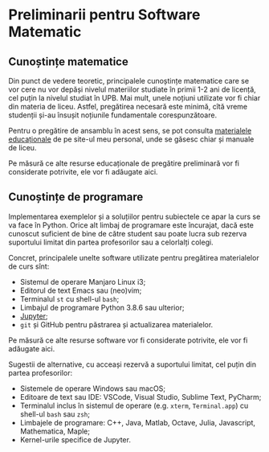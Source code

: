 # Preliminarii pentru Software Matematic

## Cunoștințe matematice
Din punct de vedere teoretic, principalele cunoștințe matematice
care se vor cere nu vor depăși nivelul materiilor studiate în primii
1-2 ani de licență, cel puțin la nivelul studiat în UPB. Mai mult,
unele noțiuni utilizate vor fi chiar din materia de liceu. Astfel,
pregătirea necesară este minimă, cîtă vreme studenții și-au însușit
noțiunile fundamentale corespunzătoare.

Pentru o pregătire de ansamblu în acest sens, se pot consulta
[materialele educaționale](https://adrianmanea.xyz/pages/4-didactica.php) de pe site-ul meu personal, unde se găsesc
chiar și manuale de liceu.

Pe măsură ce alte resurse educaționale de pregătire preliminară
vor fi considerate potrivite, ele vor fi adăugate aici.

## Cunoștințe de programare
Implementarea exemplelor și a soluțiilor pentru subiectele ce apar
la curs se va face în Python. Orice alt limbaj de programare este
încurajat, dacă este cunoscut suficient de bine de către student
sau poate lucra sub rezerva suportului limitat din partea profesorilor
sau a celorlalți colegi.

Concret, principalele unelte software utilizate pentru pregătirea
materialelor de curs sînt:
- Sistemul de operare Manjaro Linux i3;
- Editorul de text Emacs sau (neo)vim;
- Terminalul `st` cu shell-ul `bash`;
- Limbajul de programare Python 3.8.6 sau ulterior;
- [Jupyter](https://jupyter.org/);
- `git` și GitHub pentru păstrarea și actualizarea materialelor.

Pe măsură ce alte resurse software vor fi considerate potrivite, ele vor
fi adăugate aici.

Sugestii de alternative, cu acceași rezervă a suportului limitat, cel puțin
din partea profesorilor:
- Sistemele de operare Windows sau macOS;
- Editoare de text sau IDE: VSCode, Visual Studio, Sublime Text, PyCharm;
- Terminalul inclus în sistemul de operare (e.g. `xterm`, `Terminal.app`) cu shell-ul `bash` sau `zsh`;
- Limbajele de programare: C++, Java, Matlab, Octave, Julia, Javascript, Mathematica, Maple;
- Kernel-urile specifice de Jupyter.

